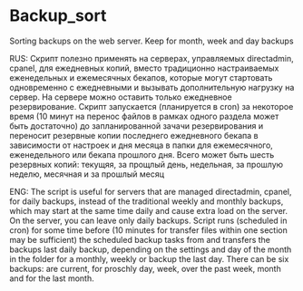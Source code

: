 Backup_sort
===========

Sorting backups on the web server. Keep for month, week and day backups

RUS:
Скрипт полезно применять на серверах, управляемых directadmin, cpanel, 
для ежедневных копий, вместо традиционно настраиваемых еженедельных и 
ежемесячных бекапов, которые могут стартовать одновременно с ежедневными 
и вызывать дополнительную нагрузку на сервер. 
На сервере можно оставить только ежедневное резервирование. Скрипт запускается 
(планируется в cron) за некоторое время (10 минут на перенос файлов в рамках
одного раздела может быть достаточно) до запланированной зачачи резервирования 
и переносит резервные копии последнего ежедневного бекапа в зависимости от 
настроек и дня месяца в папки для ежемесячного, еженедельного или бекапа 
прошлого дня.
Всего может быть шесть резервных копий: текущяя, за прощлый день, недельная, 
за прошлую неделю, месячная и за прошлый месяц

ENG:
The script is useful for servers that are managed directadmin, cpanel,
for daily backups, instead of the traditional weekly and monthly backups, 
which may start at the same time daily and cause extra load on the server.
On the server, you can leave only daily backups. Script runs (scheduled in cron) 
for some time before (10 minutes for transfer files within
one section may be sufficient) the scheduled backup tasks from
and transfers the backups last daily backup, depending on the
settings and day of the month in the folder for a monthly, weekly or backup
the last day.
There can be six backups: are current, for proschly day, week,
over the past week, month and for the last month.
